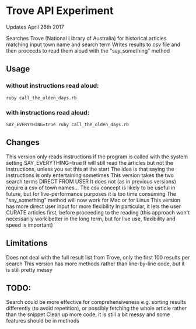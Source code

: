 # Trove API Experiment
Updates April 26th 2017

Searches Trove (National Library of Australia) for historical articles matching input town name and search term
Writes results to csv file and then proceeds to read them aloud with the "say_something" method

## Usage
### without instructions read aloud:
```
ruby call_the_olden_days.rb
```
### with instructions read aloud:
```
SAY_EVERYTHING=true ruby call_the_olden_days.rb
```

## Changes
This version only reads instructions if the program is called with the system setting SAY_EVERYTHING=true
It will still read the articles but not the instructions, unless you set this at the start
The idea is that saying the instructions is only entertaining sometimes
This version takes the two search terms DIRECT FROM USER
It does not (as in previous versions) require a csv of town names...
The csv concept is likely to be useful in future, but for live-performance purposes it is too time consuming
The "say_something" method will now work for Mac or for Linus
This version has more direct user input for more flexibility
In particular, it lets the user CURATE articles first, before proceeding to the reading
(this approach won't necessarily work better in the long term, but for live use, flexibility and speed is important)

## Limitations
Does not deal with the full result list from Trove, only the first 100 results per search
This version has more methods rather than line-by-line code, but it is still pretty messy

## TODO:
Search could be more effective for comprehensiveness
e.g. sorting results differently (to avoid repetition), or possibly fetching the whole article rather than the snippet
Clean up more code, it is still a bit messy and some features should be in methods
